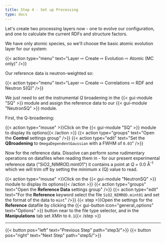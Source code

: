 ```yaml
---
title: Step 4 - Set up Processing
type: docs
---
```



Let's create two processing layers now - one to evolve our configuration, and one to calculate the current RDFs and structure factors.

We have only atomic species, so we'll choose the basic atomic evolution layer for our system:

{{< action type="menu" text="Layer &#8680; Create &#8680; Evolution &#8680; Atomic (MC only)" />}}

Our reference data is neutron-weighted so:

{{< action type="menu" text="Layer &#8680; Create &#8680; Correlations &#8680; RDF and Neutron S(Q)" />}}

We just need to set the instrumental _Q_ broadening in the {{< gui-module "SQ" >}} module and assign the reference data to our {{< gui-module "NeutronSQ" >}} module.

First, the Q-broadening:

{{< action type="mouse" >}}Click on the {{< gui-module "SQ" >}} module to display its options{{< /action >}}
{{< action type="groups" text="Open the **Control** settings group" />}}
{{< action type="edit" text="Set the **QBroadening** to `OmegaDependentGaussian` with a FWHM of `0.03`" />}}

Now for the reference data. Dissolve can perform some rudimentary operations on datafiles when reading them in - for our present experimental reference data ("SiO2_NIMROD.mint01") it contains a point at _Q_ = 0.0 &#8491;<sup>-1</sup> which we will trim off by setting the minimum x (Q) value to read.

{{< action type="mouse" >}}Click on the {{< gui-module "NeutronSQ" >}} module to display its options{{< /action >}}
{{< action type="groups" text="Open the **Reference Data** settings group" />}}
{{< action type="edit" text="For the **Reference** keyword select the file `SiO2_NIMROD.mint01` and set the format of the data to `mint`" />}}
{{< step >}}Open the settings for the **Reference** datafile by clicking the {{< gui-button icon="general_options" text="Options" >}} button near to the file type selector, and in the **Manipulations** tab set _XMin_ to `0.1`{{< /step >}}


* * *
{{< button pos="left" text="Previous Step" path="step3/">}}
{{< button pos="right" text="Next Step" path="step5/">}}

